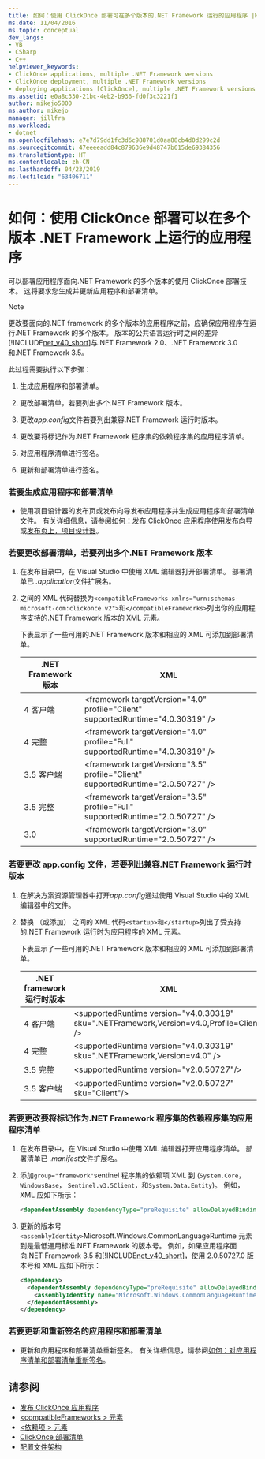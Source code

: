 ```yaml
---
title: 如何：使用 ClickOnce 部署可在多个版本的.NET Framework 运行的应用程序 |Microsoft Docs
ms.date: 11/04/2016
ms.topic: conceptual
dev_langs:
- VB
- CSharp
- C++
helpviewer_keywords:
- ClickOnce applications, multiple .NET Framework versions
- ClickOnce deployment, multiple .NET Framework versions
- deploying applications [ClickOnce], multiple .NET Framework versions
ms.assetid: e0a8c330-21bc-4eb2-b936-fd0f3c3221f1
author: mikejo5000
ms.author: mikejo
manager: jillfra
ms.workload:
- dotnet
ms.openlocfilehash: e7e7d79dd1fc3d6c988701d0aa88cb4d0d299c2d
ms.sourcegitcommit: 47eeeeadd84c879636e9d48747b615de69384356
ms.translationtype: HT
ms.contentlocale: zh-CN
ms.lasthandoff: 04/23/2019
ms.locfileid: "63406711"
---
```

# <a name="how-to-use-clickonce-to-deploy-applications-that-can-run-on-multiple-versions-of-the-net-framework"></a>如何：使用 ClickOnce 部署可以在多个版本 .NET Framework 上运行的应用程序
可以部署应用程序面向.NET Framework 的多个版本的使用 ClickOnce 部署技术。 这将要求您生成并更新应用程序和部署清单。

> [!NOTE]
> 更改要面向的.NET framework 的多个版本的应用程序之前，应确保应用程序在运行.NET Framework 的多个版本。 版本的公共语言运行时之间的差异[!INCLUDE[net_v40_short](../code-quality/includes/net_v40_short_md.md)]与.NET Framework 2.0、.NET Framework 3.0 和.NET Framework 3.5。

 此过程需要执行以下步骤：

1. 生成应用程序和部署清单。

2. 更改部署清单，若要列出多个.NET Framework 版本。

3. 更改*app.config*文件若要列出兼容.NET Framework 运行时版本。

4. 更改要将标记作为.NET Framework 程序集的依赖程序集的应用程序清单。

5. 对应用程序清单进行签名。

6. 更新和部署清单进行签名。

### <a name="to-generate-the-application-and-deployment-manifests"></a>若要生成应用程序和部署清单

- 使用项目设计器的发布页或发布向导发布应用程序并生成应用程序和部署清单文件。 有关详细信息，请参阅[如何：发布 ClickOnce 应用程序使用发布向导](../deployment/how-to-publish-a-clickonce-application-using-the-publish-wizard.md)或[发布页上，项目设计器](../ide/reference/publish-page-project-designer.md)。

### <a name="to-change-the-deployment-manifest-to-list-the-multiple-net-framework-versions"></a>若要更改部署清单，若要列出多个.NET Framework 版本

1. 在发布目录中，在 Visual Studio 中使用 XML 编辑器打开部署清单。 部署清单已 *.application*文件扩展名。

2. 之间的 XML 代码替换为`<compatibleFrameworks xmlns="urn:schemas-microsoft-com:clickonce.v2">`和`</compatibleFrameworks>`列出你的应用程序支持的.NET Framework 版本的 XML 元素。

     下表显示了一些可用的.NET Framework 版本和相应的 XML 可添加到部署清单。

    |.NET Framework 版本|XML|
    |----------------------------|---------|
    |4 客户端|\<framework targetVersion="4.0" profile="Client" supportedRuntime="4.0.30319" />|
    |4 完整|\<framework targetVersion="4.0" profile="Full" supportedRuntime="4.0.30319" />|
    |3.5 客户端|\<framework targetVersion="3.5" profile="Client" supportedRuntime="2.0.50727" />|
    |3.5 完整|\<framework targetVersion="3.5" profile="Full" supportedRuntime="2.0.50727" />|
    |3.0|\<framework targetVersion="3.0" supportedRuntime="2.0.50727" />|

### <a name="to-change-the-appconfig-file-to-list-the-compatible-net-framework-runtime-versions"></a>若要更改 app.config 文件，若要列出兼容.NET Framework 运行时版本

1. 在解决方案资源管理器中打开*app.config*通过使用 Visual Studio 中的 XML 编辑器中的文件。

2. 替换 （或添加） 之间的 XML 代码`<startup>`和`</startup>`列出了受支持的.NET Framework 运行时为应用程序的 XML 元素。

     下表显示了一些可用的.NET Framework 版本和相应的 XML 可添加到部署清单。

    |.NET framework 运行时版本|XML|
    |------------------------------------|---------|
    |4 客户端|\<supportedRuntime version="v4.0.30319" sku=".NETFramework,Version=v4.0,Profile=Client" />|
    |4 完整|\<supportedRuntime version="v4.0.30319" sku=".NETFramework,Version=v4.0" />|
    |3.5 完整|\<supportedRuntime version="v2.0.50727"/>|
    |3.5 客户端|\<supportedRuntime version="v2.0.50727" sku="Client"/>|

### <a name="to-change-the-application-manifest-to-mark-dependent-assemblies-as-net-framework-assemblies"></a>若要更改要将标记作为.NET Framework 程序集的依赖程序集的应用程序清单

1. 在发布目录中，在 Visual Studio 中使用 XML 编辑器打开应用程序清单。 部署清单已 *.manifest*文件扩展名。

2. 添加`group="framework"`sentinel 程序集的依赖项 XML 到 (`System.Core`， `WindowsBase`， `Sentinel.v3.5Client`，和`System.Data.Entity`)。 例如，XML 应如下所示：

   ```xml
   <dependentAssembly dependencyType="preRequisite" allowDelayedBinding="true" group="framework">
   ```

3. 更新的版本号`<assemblyIdentity>`Microsoft.Windows.CommonLanguageRuntime 元素到是最低通用标准.NET Framework 的版本号。 例如，如果应用程序面向.NET Framework 3.5 和[!INCLUDE[net_v40_short](../code-quality/includes/net_v40_short_md.md)]，使用 2.0.50727.0 版本号和 XML 应如下所示：

   ```xml
   <dependency>
     <dependentAssembly dependencyType="preRequisite" allowDelayedBinding="true">
       <assemblyIdentity name="Microsoft.Windows.CommonLanguageRuntime" version="2.0.50727.0" />
     </dependentAssembly>
   </dependency>
   ```

### <a name="to-update-and-re-sign-the-application-and-deployment-manifests"></a>若要更新和重新签名的应用程序和部署清单

- 更新和应用程序和部署清单重新签名。 有关详细信息，请参阅[如何：对应用程序清单和部署清单重新签名](../deployment/how-to-re-sign-application-and-deployment-manifests.md)。

## <a name="see-also"></a>请参阅
- [发布 ClickOnce 应用程序](../deployment/publishing-clickonce-applications.md)
- [\<compatibleFrameworks > 元素](../deployment/compatibleframeworks-element-clickonce-deployment.md)
- [\<依赖项 > 元素](../deployment/dependency-element-clickonce-application.md)
- [ClickOnce 部署清单](../deployment/clickonce-deployment-manifest.md)
- [配置文件架构](/dotnet/framework/configure-apps/file-schema/index)